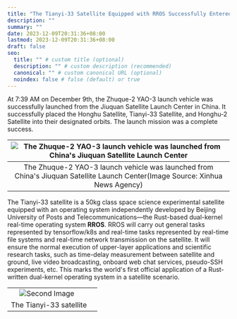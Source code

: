 ```yaml
---
title: "The Tianyi-33 Satellite Equipped with RROS Successfully Entered Orbit."
description: ""
summary: ""
date: 2023-12-09T20:31:36+08:00
lastmod: 2023-12-09T20:31:36+08:00
draft: false
seo:
  title: "" # custom title (optional)
  description: "" # custom description (recommended)
  canonical: "" # custom canonical URL (optional)
  noindex: false # false (default) or true
---
```

At 7:39 AM on December 9th, the Zhuque-2 YAO-3 launch vehicle was successfully launched from the Jiuquan Satellite Launch Center in China. It successfully placed the Honghu Satellite, Tianyi-33 Satellite, and Honghu-2 Satellite into their designated orbits. The launch mission was a complete success.

| <img src="../1130016917_17020836172601n.jpg" alt="The Zhuque-2 YAO-3 launch vehicle was launched from China's Jiuquan Satellite Launch Center" /> | 
|:--:| 
| The Zhuque-2 YAO-3 launch vehicle was launched from China's Jiuquan Satellite Launch Center(Image Source: Xinhua News Agency) |

The Tianyi-33 satellite is a 50kg class space science experimental satellite equipped with an operating system independently developed by Beijing University of Posts and Telecommunications—the Rust-based dual-kernel real-time operating system **RROS**. RROS will carry out general tasks represented by tensorflow/k8s and real-time tasks represented by real-time file systems and real-time network transmission on the satellite. It will ensure the normal execution of upper-layer applications and scientific research tasks, such as time-delay measurement between satellite and ground, live video broadcasting, onboard web chat services, pseudo-SSH experiments, etc. This marks the world's first official application of a Rust-written dual-kernel operating system in a satellite scenario.


 <table>
    <tr>
        <td><img src="../tianyi33-1.jpg" alt="" /></td>
        <td><img src="../tianyi33-2.jpg" alt="Second Image"></td>
        <td>
    </tr>
    <tr>
        <!-- Merged Text Row -->
        <td colspan="2" style="text-align: center;">The Tianyi-33 satellite</td>
    </tr>
</table>